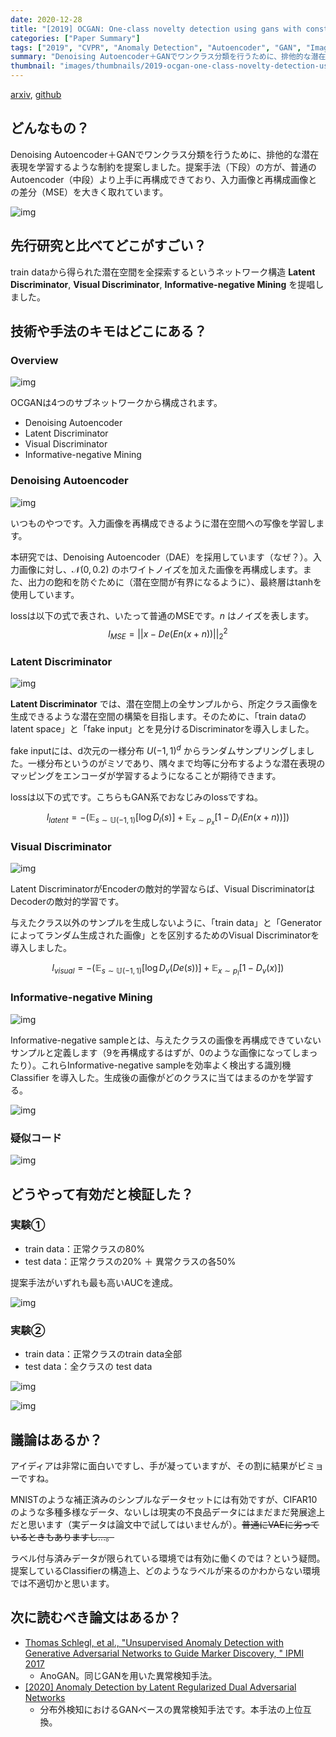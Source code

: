```yaml
---
date: 2020-12-28
title: "[2019] OCGAN: One-class novelty detection using gans with constrained latent representations"
categories: ["Paper Summary"]
tags: ["2019", "CVPR", "Anomaly Detection", "Autoencoder", "GAN", "Image Anomaly Detection", "Novelty Detection", "One-Class"]
summary: "Denoising Autoencoder＋GANでワンクラス分類を行うために、排他的な潜在表現を学習するような制約を提案しました。"
thumbnail: "images/thumbnails/2019-ocgan-one-class-novelty-detection-using-gans-with-constrained-latent-representations.png"
---
```


[arxiv](https://arxiv.org/abs/1903.08550), [github](https://github.com/PramuPerera/OCGAN)

## どんなもの？

Denoising Autoencoder＋GANでワンクラス分類を行うために、排他的な潜在表現を学習するような制約を提案しました。提案手法（下段）の方が、普通のAutoencoder（中段）より上手に再構成できており、入力画像と再構成画像との差分（MSE）を大きく取れています。

![img](image-49-1024x285.png)

## 先行研究と比べてどこがすごい？

train dataから得られた潜在空間を全探索するというネットワーク構造 **Latent Discriminator**, **Visual Discriminator**, **Informative-negative Mining** を提唱しました。

## 技術や手法のキモはどこにある？

### Overview

![img](image-50.png)

OCGANは4つのサブネットワークから構成されます。

-   Denoising Autoencoder
-   Latent Discriminator
-   Visual Discriminator
-   Informative-negative Mining

### Denoising Autoencoder

![img](image-51.png)

いつものやつです。入力画像を再構成できるように潜在空間への写像を学習します。

本研究では、Denoising Autoencoder（DAE）を採用しています（なぜ？）。入力画像に対し、$\mathcal{N}(0, 0.2)$ のホワイトノイズを加えた画像を再構成します。また、出力の飽和を防ぐために（潜在空間が有界になるように）、最終層はtanhを使用しています。

lossは以下の式で表され、いたって普通のMSEです。$n$ はノイズを表します。
$$
l_{MSE} = ||x-De(En(x+n))||^2_2
$$
### Latent Discriminator

![img](image-52.png)

**Latent Discriminator** では、潜在空間上の全サンプルから、所定クラス画像を生成できるような潜在空間の構築を目指します。そのために、「train dataのlatent space」と「fake input」とを見分けるDiscriminatorを導入しました。

fake inputには、d次元の一様分布 $U(-1, 1)^d$ からランダムサンプリングしました。一様分布というのがミソであり、隅々まで均等に分布するような潜在表現のマッピングをエンコーダが学習するようになることが期待できます。

lossは以下の式です。こちらもGAN系でおなじみのlossですね。

$$
l_{latent} = -(\mathbb{E}_{s \sim \mathbb{U}(-1, 1)}[\log D_l(s)] + \mathbb{E}_{x \sim p_x}[1-D_l(En(x+n))])
$$
### Visual Discriminator

![img](image-53.png)

Latent DiscriminatorがEncoderの敵対的学習ならば、Visual DiscriminatorはDecoderの敵対的学習です。

与えたクラス以外のサンプルを生成しないように、「train data」と「Generatorによってランダム生成された画像」とを区別するためのVisual Discriminatorを導入しました。

$$
l_{visual} = -(\mathbb{E}_{s \sim \mathbb{U}(-1, 1)}[\log D_v(De(s))] + \mathbb{E}_{x \sim p_l}[1-D_v(x)])
$$

### Informative-negative Mining



![img](image-55.png)

Informative-negative sampleとは、与えたクラスの画像を再構成できていないサンプルと定義します（9を再構成するはずが、0のような画像になってしまったり）。これらInformative-negative sampleを効率よく検出する識別機 Classifier を導入した。生成後の画像がどのクラスに当てはまるのかを学習する。

![img](image-54.png)

### 疑似コード

![img](image-56.png)

## どうやって有効だと検証した？

### 実験①

-   train data：正常クラスの80%
-   test data：正常クラスの20% ＋ 異常クラスの各50%

提案手法がいずれも最も高いAUCを達成。

![img](image-57.png)

### 実験②

-   train data：正常クラスのtrain data全部
-   test data：全クラスの test data

![img](image-58-1024x343.png)

![img](image-59-1024x341.png)

## 議論はあるか？

アイディアは非常に面白いですし、手が凝っていますが、その割に結果がビミョーですね。

MNISTのような補正済みのシンプルなデータセットには有効ですが、CIFAR10のような多種多様なデータ、ないしは現実の不良品データにはまだまだ発展途上だと思います（実データは論文中で試してはいませんが）。~~普通にVAEに劣っているときもありますし…。~~

ラベル付与済みデータが限られている環境では有効に働くのでは？という疑問。提案しているClassifierの構造上、どのようなラベルが来るのかわからない環境では不適切かと思います。

## 次に読むべき論文はあるか？

-   [Thomas Schlegl, et al., "Unsupervised Anomaly Detection with Generative Adversarial Networks to Guide Marker Discovery, " IPMI 2017](https://arxiv.org/abs/1703.05921)
    -   AnoGAN。同じGANを用いた異常検知手法。
-   [[2020] Anomaly Detection by Latent Regularized Dual Adversarial Networks](/paper-summary/2020-anomaly-detection-by-latent-regularized-dual-adversarial-networks/)
    -   分布外検知におけるGANベースの異常検知手法です。本手法の上位互換。

